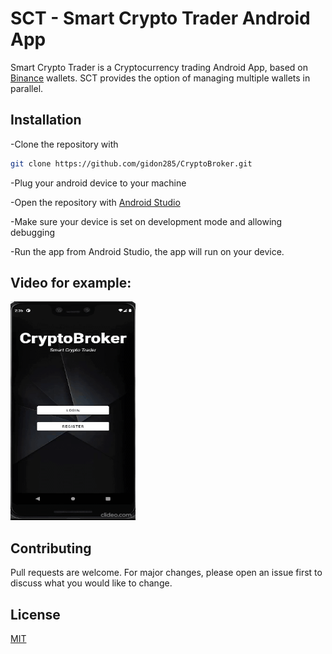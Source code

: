# SCT - Smart Crypto Trader Android App


Smart Crypto Trader is a Cryptocurrency trading Android App, based on [Binance](https://www.binance.com/en/my/dashboard) wallets.
SCT provides the option of managing multiple wallets in parallel.

## Installation

-Clone the repository with

```bash
git clone https://github.com/gidon285/CryptoBroker.git
```
-Plug your android device to your machine 

-Open the repository with [Android Studio](https://developer.android.com/studio?gclid=CjwKCAiAtouOBhA6EiwA2nLKH6dtV9VVcsdReKGfBTiPT-mwvRvn_VVgCPwWmgbkx7xBpapOnAlCAhoCRLgQAvD_BwE&gclsrc=aw.ds)

-Make sure your device is set on development mode and allowing debugging

-Run the app from Android Studio, the app will run on your device.

## Video for example: 
<img src="https://github.com/gidon285/CryptoBroker/blob/master/readme/appgif.gif" width="200" height="350" left="200" />

## Contributing
Pull requests are welcome. For major changes, please open an issue first to discuss what you would like to change.

## License
[MIT](https://choosealicense.com/licenses/mit/)

